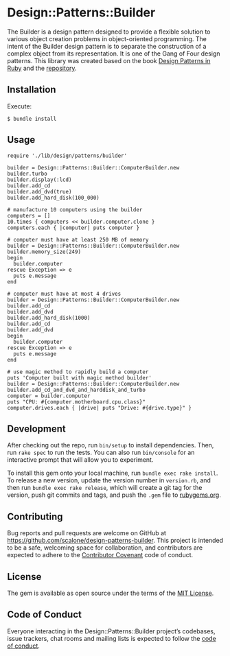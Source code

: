 # Design::Patterns::Builder

The Builder is a design pattern designed to provide a flexible solution to various object creation problems in object-oriented programming. The intent of the Builder design pattern is to separate the construction of a complex object from its representation. It is one of the Gang of Four design patterns.
This library was created based on the book [Design Patterns in Ruby](https://www.amazon.com.br/Design-Patterns-Ruby-Russ-Olsen/dp/0321490452) and the [repository](https://github.com/nslocum/design-patterns-in-ruby).

## Installation

Execute:

    $ bundle install

## Usage

```
require './lib/design/patterns/builder'

builder = Design::Patterns::Builder::ComputerBuilder.new
builder.turbo
builder.display(:lcd)
builder.add_cd
builder.add_dvd(true)
builder.add_hard_disk(100_000)

# manufacture 10 computers using the builder
computers = []
10.times { computers << builder.computer.clone }
computers.each { |computer| puts computer }

# computer must have at least 250 MB of memory
builder = Design::Patterns::Builder::ComputerBuilder.new
builder.memory_size(249)
begin
  builder.computer
rescue Exception => e
  puts e.message
end

# computer must have at most 4 drives
builder = Design::Patterns::Builder::ComputerBuilder.new
builder.add_cd
builder.add_dvd
builder.add_hard_disk(1000)
builder.add_cd
builder.add_dvd
begin
  builder.computer
rescue Exception => e
  puts e.message
end

# use magic method to rapidly build a computer
puts 'Computer built with magic method builder'
builder = Design::Patterns::Builder::ComputerBuilder.new
builder.add_cd_and_dvd_and_harddisk_and_turbo
computer = builder.computer
puts "CPU: #{computer.motherboard.cpu.class}"
computer.drives.each { |drive| puts "Drive: #{drive.type}" }
```

## Development

After checking out the repo, run `bin/setup` to install dependencies. Then, run `rake spec` to run the tests. You can also run `bin/console` for an interactive prompt that will allow you to experiment.

To install this gem onto your local machine, run `bundle exec rake install`. To release a new version, update the version number in `version.rb`, and then run `bundle exec rake release`, which will create a git tag for the version, push git commits and tags, and push the `.gem` file to [rubygems.org](https://rubygems.org).

## Contributing

Bug reports and pull requests are welcome on GitHub at https://github.com/scalone/design-patterns-builder. This project is intended to be a safe, welcoming space for collaboration, and contributors are expected to adhere to the [Contributor Covenant](http://contributor-covenant.org) code of conduct.

## License

The gem is available as open source under the terms of the [MIT License](https://opensource.org/licenses/MIT).

## Code of Conduct

Everyone interacting in the Design::Patterns::Builder project’s codebases, issue trackers, chat rooms and mailing lists is expected to follow the [code of conduct](https://github.com/scalone/design-patterns-builder/blob/master/CODE_OF_CONDUCT.md).
